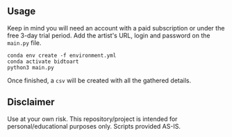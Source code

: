 Usage
-----
Keep in mind you will need an account with a paid subscription or under the free 3-day trial period.
Add the artist's URL, login and password on the `main.py` file.

```
conda env create -f environment.yml
conda activate bidtoart
python3 main.py
```

Once finished, a `csv` will be created with all the gathered details.

Disclaimer
----------
Use at your own risk. This repository/project is intended for personal/educational purposes only. Scripts provided AS-IS.

